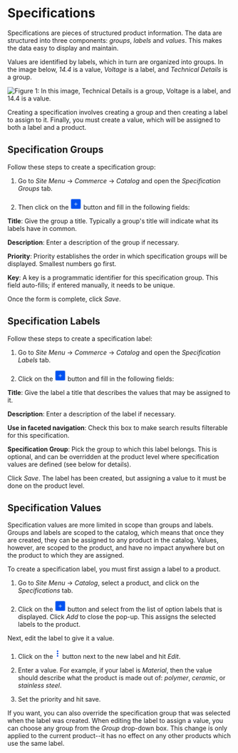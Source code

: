 # Specifications [](id=specifications)

Specifications are pieces of structured product information. The data are
structured into three components: *groups*, *labels* and *values*. This
makes the data easy to display and maintain.

Values are identified by labels, which in turn are organized into groups. In
the image below, *14.4* is a value, *Voltage* is a label, and *Technical
Details* is a group.

![Figure 1: In this image, *Technical Details* is a group, *Voltage* is a label, and *14.4* is a value.](../../images/spec-group.png)

Creating a specification involves creating a group and then creating a label to
assign to it. Finally, you must create a value, which will be assigned to both
a label and a product.

## Specification Groups [](id=specification-groups)

Follow these steps to create a specification group:

1.  Go to *Site Menu* &rarr; *Commerce* &rarr; *Catalog* and open the
    *Specification Groups* tab. 

2.  Then click on the ![Add](../../images/icon-add.png) button and fill in
    the following fields:

**Title**: Give the group a title. Typically a group's title will indicate what
its labels have in common.

**Description**: Enter a description of the group if necessary.

**Priority**: Priority establishes the order in which specification groups will
be displayed. Smallest numbers go first.

**Key**: A key is a programmatic identifier for this specification group. This
field auto-fills; if entered manually, it needs to be unique.

Once the form is complete, click *Save*.

## Specification Labels [](id=specification-labels)

Follow these steps to create a specification label:

1.  Go to *Site Menu* &rarr; *Commerce* &rarr; *Catalog* and open the
    *Specification Labels* tab. 

2.  Click on the ![Add](../../images/icon-add.png) button and fill in
    the following fields:

**Title**: Give the label a title that describes the values that may be
assigned to it.

**Description**: Enter a description of the label if necessary.

**Use in faceted navigation**: Check this box to make search results filterable
for this specification.

**Specification Group**: Pick the group to which this label belongs. This is
optional, and can be overridden at the product level where specification values
are defined (see below for details).

Click *Save*. The label has been created, but assigning a value to it must
be done on the product level.

## Specification Values [](id=specification-values)

Specification values are more limited in scope than groups and labels. Groups
and labels are scoped to the catalog, which means that once they are created,
they can be assigned to any product in the catalog. Values, however, are scoped
to the product, and have no impact anywhere but on the product to which they
are assigned.

To create a specification label, you must first assign a label to a product.

1.  Go to *Site Menu* &rarr; *Catalog*, select a product, and click on the
    *Specifications* tab.

2.  Click on the ![Add](../../images/icon-add.png) button and select from the
    list of option labels that is displayed. Click *Add* to close the pop-up.
    This assigns the selected labels to the product.

Next, edit the label to give it a value.

1.  Click on the ![Options](../../images/icon-options.png) button next to the
    new label and hit *Edit*.

2.  Enter a value. For example, if your label is *Material*, then the value
    should describe what the product is made out of: *polymer*, *ceramic*, or
    *stainless steel*. 
 
3.  Set the priority and hit save.

If you want, you can also override the specification group that was selected
when the label was created. When editing the label to assign a value, you can
choose any group from the *Group* drop-down box. This change is only applied to
the current product--it has no effect on any other products which use the same
label.
